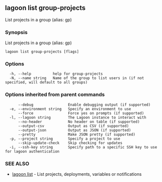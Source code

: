 ## lagoon list group-projects

List projects in a group (alias: gp)

### Synopsis

List projects in a group (alias: gp)

```
lagoon list group-projects [flags]
```

### Options

```
  -h, --help          help for group-projects
  -N, --name string   Name of the group to list users in (if not specified, will default to all groups)
```

### Options inherited from parent commands

```
      --debug                Enable debugging output (if supported)
  -e, --environment string   Specify an environment to use
      --force                Force yes on prompts (if supported)
  -l, --lagoon string        The Lagoon instance to interact with
      --no-header            No header on table (if supported)
      --output-csv           Output as CSV (if supported)
      --output-json          Output as JSON (if supported)
      --pretty               Make JSON pretty (if supported)
  -p, --project string       Specify a project to use
      --skip-update-check    Skip checking for updates
  -i, --ssh-key string       Specify path to a specific SSH key to use for lagoon authentication
```

### SEE ALSO

* [lagoon list](lagoon_list.md)	 - List projects, deployments, variables or notifications

